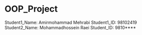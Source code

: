 # OOP_Project
Student1_Name: Amirmohammad Mehrabi
Student1_ID: 98102419
Student2_Name: Mohammadhossein Raei
Student_ID: 9810****

